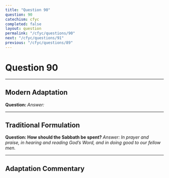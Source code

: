 ```yaml
---
title: "Question 90"
question: 90
catechism: cfyc
completed: false
layout: question
permalink: "/cfyc/questions/90"
next: "/cfyc/questions/91"
previous: "/cfyc/questions/89"
---
```

# Question 90
---
## Modern Adaptation
<strong>
    Question:
</strong>

<em>
    Answer:
</em>

---
## Traditional Formulation
<strong>
    Question: How should the Sabbath be spent?
</strong>

<em>
    Answer: In prayer and praise, in hearing and reading God’s Word, and in doing good to our fellow men.
</em>

---
## Adaptation Commentary
